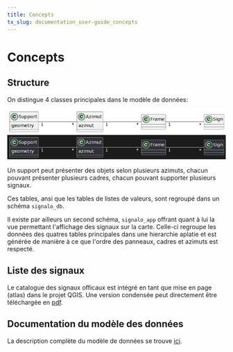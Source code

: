 ```yaml
---
title: Concepts
tx_slug: documentation_user-guide_concepts
---
```


# Concepts
## Structure

On distingue 4 classes principales dans le modèle de données:
<!--
https://www.plantuml.com/plantuml/duml/JSj12i8m48NX_PpYaQMGXJUe6o_G4uHsZ85CKYQJXOft5ws1hlw1RzxKBAXroPJvPh0AJV5kM9FoOgaMeYM7rZ3tRQjgU14GkGgRFkWzzF9CqdSCl_DBO-BE3jvxk9CRZ_JlaQuQX45xZZ2dM6ZYidR97m00
@startuml
left to right direction
class Support { geometry }
class Azimut { azimut }
Support "1" --- "*" Azimut
Azimut "1" --- "*" Frame
Frame "1" --- "*" Sign
@enduml
-->

![Classes](../assets/images/signalo_classes.png#only-light)
![Classes](../assets/images/signalo_classes_dark.png#only-dark)

Un support peut présenter des objets selon plusieurs azimuts, chacun pouvant présenter plusieurs cadres, chacun pouvant supporter plusieurs signaux.

Ces tables, ansi que les tables de listes de valeurs, sont regroupé dans un schéma `signalo_db`.

Il existe par ailleurs un second schéma, `signalo_app` offrant quant à lui la vue permettant l'affichage des signaux sur la carte. Celle-ci regroupe les données des quatres tables principales dans une hierarchie aplatie et est générée de manière à ce que l'ordre des panneaux, cadres et azimuts est respecté.

## Liste des signaux

Le catalogue des signaux officaux est intégré en tant que mise en page (atlas) dans le projet QGIS. Une version condensée peut directement être téléchargée en [pdf](https://raw.githubusercontent.com/opengisch/signalo/refs/heads/master/doc/official-sign-fr.pdf).

## Documentation du modèle des données

La description complète du modèle de données se trouve [ici](https://www.signalo.ch/model-documentation).
